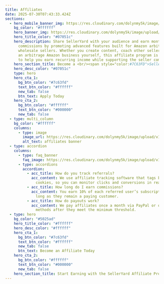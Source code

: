 ```yaml
---
title: Affiliates
date: 2025-07-30T07:43:33.424Z
sections:
  - hero_mobile_banner_img: https://res.cloudinary.com/dolynmy5k/image/upload/v1751368351/Frame_338_1_txtrhh.png
    bg_color: "#ffffff"
    hero_banner_img: https://res.cloudinary.com/dolynmy5k/image/upload/v1751277056/Frame_3381_vakqzi.png
    hero_title_color: "#07051c"
    hero_description: Share SellerYard with your audience and earn monthly
      commissions by promoting advanced features built for Amazon arbitrage and
      wholesale sellers. Whether you create content, coach other sellers, or run
      an arbitrage Amazon business yourself, this affiliate program is designed
      to help you earn recurring income while supporting the seller community.
    hero_section_title: Become a <br/><span style="color:#7C63FD">SellerYard Affiliate</span>
    hero_desc_color: "#07051c"
    type: hero
    hero_cta_1:
      bg_btn_color: "#7c63fd"
      text_btn_color: "#ffffff"
      new_tab: false
      btn_text: Apply Today
    hero_cta_2:
      bg_btn_color: "#ffffff"
      text_btn_color: "#000000"
      new_tab: false
  - type: multi_column
    bg_color: "#ffffff"
    columns:
      - type: image
        image_url: https://res.cloudinary.com/dolynmy5k/image/upload/v1753868024/Image_1_1_n2u5nb.png
        alt_text: affiliates banner
  - type: accordion
    columns:
      - type: faq_banner
        faq_image: https://res.cloudinary.com/dolynmy5k/image/upload/v1753862722/Image_3_kr39pq.png
      - type: accordions
        accordion:
          - acc_title: How do you track referrals?
            acc_content: We use affiliate tracking software that tags both user IDs and
              cookies, so you can monitor clicks and conversions in real time.
          - acc_title: How long do I earn commissions?
            acc_content: You earn 10% of each referred user’s subscription revenue for as
              long as they remain a paying customer.
          - acc_title: How do payouts work?
            acc_content: We pay affiliates once a month via PayPal or other preferred
              methods after they meet the minimum threshold.
  - type: hero
    bg_color: "#5025ad"
    hero_title_color: "#ffffff"
    hero_desc_color: "#ffffff"
    hero_cta_1:
      bg_btn_color: "#7c63fd"
      text_btn_color: "#ffffff"
      new_tab: false
      btn_text: Become an Affiliate Today
    hero_cta_2:
      bg_btn_color: "#ffffff"
      text_btn_color: "#000000"
      new_tab: false
    hero_section_title: Start Earning with the SellerYard Affiliate Program
---
```

